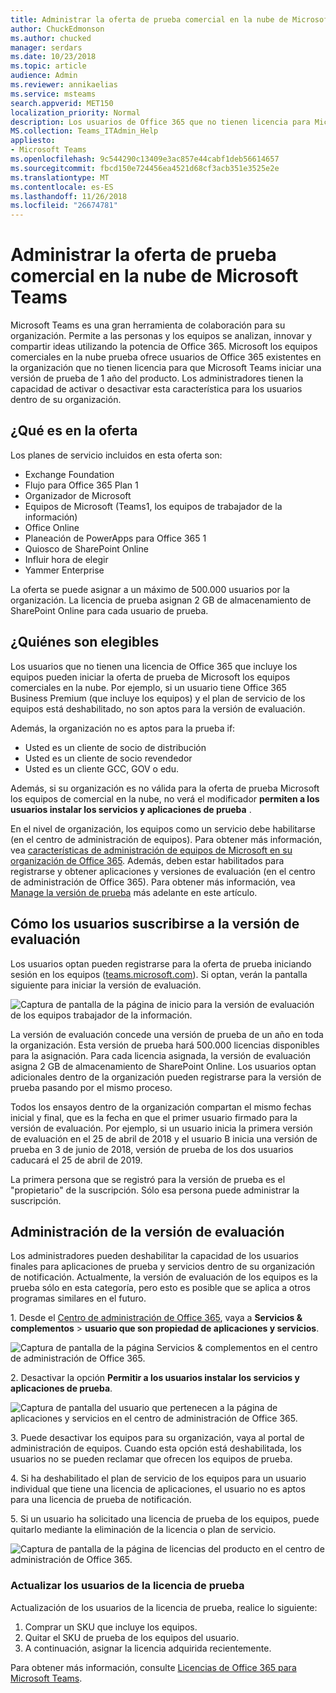 ```yaml
---
title: Administrar la oferta de prueba comercial en la nube de Microsoft Teams
author: ChuckEdmonson
ms.author: chucked
manager: serdars
ms.date: 10/23/2018
ms.topic: article
audience: Admin
ms.reviewer: annikaelias
ms.service: msteams
search.appverid: MET150
localization_priority: Normal
description: Los usuarios de Office 365 que no tienen licencia para Microsoft Teams pueden iniciar una versión de prueba de 1 año de los equipos.
MS.collection: Teams_ITAdmin_Help
appliesto:
- Microsoft Teams
ms.openlocfilehash: 9c544290c13409e3ac857e44cabf1deb56614657
ms.sourcegitcommit: fbcd150e724456ea4521d68cf3acb351e3525e2e
ms.translationtype: MT
ms.contentlocale: es-ES
ms.lasthandoff: 11/26/2018
ms.locfileid: "26674781"
---
```

<a name="manage-the-microsoft-teams-commercial-cloud-trial-offer"></a>Administrar la oferta de prueba comercial en la nube de Microsoft Teams
=======================================================

Microsoft Teams es una gran herramienta de colaboración para su organización. Permite a las personas y los equipos se analizan, innovar y compartir ideas utilizando la potencia de Office 365. Microsoft los equipos comerciales en la nube prueba ofrece usuarios de Office 365 existentes en la organización que no tienen licencia para que Microsoft Teams iniciar una versión de prueba de 1 año del producto. Los administradores tienen la capacidad de activar o desactivar esta característica para los usuarios dentro de su organización.

## <a name="whats-in-the-offer"></a>¿Qué es en la oferta

Los planes de servicio incluidos en esta oferta son:

- Exchange Foundation
- Flujo para Office 365 Plan 1
- Organizador de Microsoft
- Equipos de Microsoft (Teams1, los equipos de trabajador de la información)
- Office Online
- Planeación de PowerApps para Office 365 1
- Quiosco de SharePoint Online
- Influir hora de elegir
- Yammer Enterprise

La oferta se puede asignar a un máximo de 500.000 usuarios por la organización. La licencia de prueba asignan 2 GB de almacenamiento de SharePoint Online para cada usuario de prueba.

## <a name="who-is-eligible"></a>¿Quiénes son elegibles

Los usuarios que no tienen una licencia de Office 365 que incluye los equipos pueden iniciar la oferta de prueba de Microsoft los equipos comerciales en la nube. Por ejemplo, si un usuario tiene Office 365 Business Premium (que incluye los equipos) y el plan de servicio de los equipos está deshabilitado, no son aptos para la versión de evaluación.

Además, la organización no es aptos para la prueba if: 
- Usted es un cliente de socio de distribución
- Usted es un cliente de socio revendedor
- Usted es un cliente GCC, GOV o edu.

Además, si su organización es no válida para la oferta de prueba Microsoft los equipos de comercial en la nube, no verá el modificador **permiten a los usuarios instalar los servicios y aplicaciones de prueba** .

En el nivel de organización, los equipos como un servicio debe habilitarse (en el centro de administración de equipos). Para obtener más información, vea [características de administración de equipos de Microsoft en su organización de Office 365](enable-features-office-365.md). Además, deben estar habilitados para registrarse y obtener aplicaciones y versiones de evaluación (en el centro de administración de Office 365). Para obtener más información, vea [Manage la versión de prueba](#manage-the-trial) más adelante en este artículo.

## <a name="how-users-sign-up-for-the-trial"></a>Cómo los usuarios suscribirse a la versión de evaluación

Los usuarios optan pueden registrarse para la oferta de prueba iniciando sesión en los equipos ([teams.microsoft.com](https://teams.microsoft.com)). Si optan, verán la pantalla siguiente para iniciar la versión de evaluación. 

![Captura de pantalla de la página de inicio para la versión de evaluación de los equipos trabajador de la información.](media/iw-trial-start-screen.png)

La versión de evaluación concede una versión de prueba de un año en toda la organización. Esta versión de prueba hará 500.000 licencias disponibles para la asignación. Para cada licencia asignada, la versión de evaluación asigna 2 GB de almacenamiento de SharePoint Online. Los usuarios optan adicionales dentro de la organización pueden registrarse para la versión de prueba pasando por el mismo proceso.

Todos los ensayos dentro de la organización compartan el mismo fechas inicial y final, que es la fecha en que el primer usuario firmado para la versión de evaluación. Por ejemplo, si un usuario inicia la primera versión de evaluación en el 25 de abril de 2018 y el usuario B inicia una versión de prueba en 3 de junio de 2018, versión de prueba de los dos usuarios caducará el 25 de abril de 2019.

La primera persona que se registró para la versión de prueba es el "propietario" de la suscripción. Sólo esa persona puede administrar la suscripción. 

## <a name="manage-the-trial"></a>Administración de la versión de evaluación

Los administradores pueden deshabilitar la capacidad de los usuarios finales para aplicaciones de prueba y servicios dentro de su organización de notificación. Actualmente, la versión de evaluación de los equipos es la prueba sólo en esta categoría, pero esto es posible que se aplica a otros programas similares en el futuro. 

1\. Desde el [Centro de administración de Office 365](https://portal.office.com/adminportal/home), vaya a **Servicios & complementos** > **usuario que son propiedad de aplicaciones y servicios**.

![Captura de pantalla de la página Servicios & complementos en el centro de administración de Office 365.](media/iw-trial-enable-1.png)

2\. Desactivar la opción **Permitir a los usuarios instalar los servicios y aplicaciones de prueba**.

![Captura de pantalla del usuario que pertenecen a la página de aplicaciones y servicios en el centro de administración de Office 365.](media/iw-trial-enable-2.png)

3\. Puede desactivar los equipos para su organización, vaya al portal de administración de equipos. Cuando esta opción está deshabilitada, los usuarios no se pueden reclamar que ofrecen los equipos de prueba.

4\. Si ha deshabilitado el plan de servicio de los equipos para un usuario individual que tiene una licencia de aplicaciones, el usuario no es aptos para una licencia de prueba de notificación.

5\. Si un usuario ha solicitado una licencia de prueba de los equipos, puede quitarlo mediante la eliminación de la licencia o plan de servicio. 

![Captura de pantalla de la página de licencias del producto en el centro de administración de Office 365.](media/iw-trial-enable-3.png)

### <a name="upgrade-users-from-the-trial-license"></a>Actualizar los usuarios de la licencia de prueba

Actualización de los usuarios de la licencia de prueba, realice lo siguiente:

1. Comprar un SKU que incluye los equipos.
2. Quitar el SKU de prueba de los equipos del usuario.
3. A continuación, asignar la licencia adquirida recientemente.

Para obtener más información, consulte [Licencias de Office 365 para Microsoft Teams](Office-365-licensing.md).